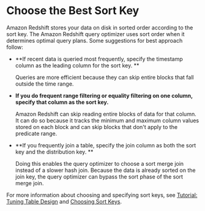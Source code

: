 # Choose the Best Sort Key<a name="c_best-practices-sort-key"></a>

Amazon Redshift stores your data on disk in sorted order according to the sort key\. The Amazon Redshift query optimizer uses sort order when it determines optimal query plans\. Some suggestions for best approach follow:
+ **If recent data is queried most frequently, specify the timestamp column as the leading column for the sort key\. **

  Queries are more efficient because they can skip entire blocks that fall outside the time range\.
+ **If you do frequent range filtering or equality filtering on one column, specify that column as the sort key\.** 

   Amazon Redshift can skip reading entire blocks of data for that column\. It can do so because it tracks the minimum and maximum column values stored on each block and can skip blocks that don't apply to the predicate range\.
+ **If you frequently join a table, specify the join column as both the sort key and the distribution key\. **

  Doing this enables the query optimizer to choose a sort merge join instead of a slower hash join\. Because the data is already sorted on the join key, the query optimizer can bypass the sort phase of the sort merge join\.

For more information about choosing and specifying sort keys, see [Tutorial: Tuning Table Design](tutorial-tuning-tables.md) and [Choosing Sort Keys](t_Sorting_data.md)\.